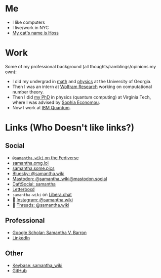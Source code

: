# Me
- I like computers
- I live/work in NYC
- [My cat's name is Hoss](/images/stinky_baby.png)

# Work
Some of my professional background (all thoughts/ramblings/opinions my own):
- I did my undergrad in [math](https://math.uga.edu/) and [physics](https://physast.uga.edu/) at the University of Georgia.
- Then I was an intern at [Wolfram Research](https://www.wolfram.com/) working on computational number theory.
- Then I did [my PhD](https://vtechworks.lib.vt.edu/items/242de203-d61b-417b-a5d1-63f710d7daab) in physics (quantum computing) at Virginia Tech, where I was advised by [Sophia Economou](https://www.phys.vt.edu/About/people/Faculty/sophia-economou.html).
- Now I work at [IBM Quantum](https://www.ibm.com/quantum).

# Links (Who Doesn't like links?)
## Social
- [`@samantha.wiki` on the Fediverse](https://fed.samantha.wiki/)
- [samantha.omg.lol](https://samantha.profile.lol)
- [samantha.some.pics](https://samantha.some.pics/)
- [Bluesky: @samantha.wiki](https://bsky.app/profile/samantha.wiki)
- [Mastodon: @samantha_wiki@mastodon.social](https://mastodon.social/@samantha_wiki) 
- [DaftSocial: samantha](https://daftsocial.com/samantha/)
- [Letterboxd](https://letterboxd.com/samantha_wiki/)
- `samantha-wiki` on [Libera.chat](https://libera.chat/)
- 💩 [Instagram: @samantha.wiki](https://instagram.com/samantha.wiki)
- 💩 [Threads: @samantha.wiki](https://www.threads.net/@samantha.wiki)
## Professional
- [Google Scholar: Samantha V. Barron](https://scholar.google.com/citations?user=2ak_k_UAAAAJ&hl=en&oi=ao) 
- [LinkedIn](https://www.linkedin.com/in/svbarron/)
## Other
- [Keybase: samantha_wiki](https://keybase.io/samantha_wiki)
- [GitHub](https://github.com/samanthavbarron)